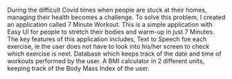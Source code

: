 During the difficult Covid times when people are stuck at their homes, managing their health becomes a challenge.
To solve this problem, I created an application called 7 Minute Workout.
This is a simple application with Easy UI for people to stretch their bodies and warm-up in just 7 Minutes.
The key features of this application includes, Text to Speech foe each exercise, ie the user does not have to look into his/her screen to check which exercise is next.
Database which keeps track of the date and time of workouts performed by the user.
A BMI calculator in 2 different units, keeping track of the Body Mass Index of the user.
